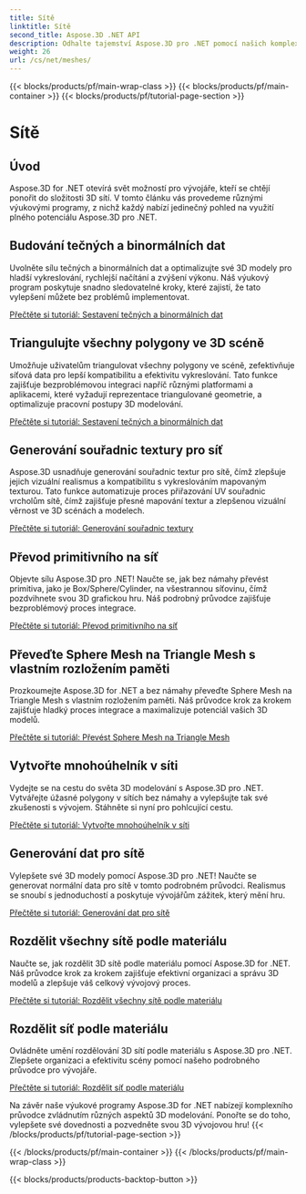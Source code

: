 ```yaml
---
title: Sítě
linktitle: Sítě
second_title: Aspose.3D .NET API
description: Odhalte tajemství Aspose.3D pro .NET pomocí našich komplexních výukových programů. Optimalizujte 3D modely, převádějte primitiva na sítě a bez námahy vylepšujte grafiku.
weight: 26
url: /cs/net/meshes/
---
```


{{< blocks/products/pf/main-wrap-class >}}
{{< blocks/products/pf/main-container >}}
{{< blocks/products/pf/tutorial-page-section >}}

# Sítě

## Úvod

Aspose.3D for .NET otevírá svět možností pro vývojáře, kteří se chtějí ponořit do složitosti 3D sítí. V tomto článku vás provedeme různými výukovými programy, z nichž každý nabízí jedinečný pohled na využití plného potenciálu Aspose.3D pro .NET.

## Budování tečných a binormálních dat

Uvolněte sílu tečných a binormálních dat a optimalizujte své 3D modely pro hladší vykreslování, rychlejší načítání a zvýšení výkonu. Náš výukový program poskytuje snadno sledovatelné kroky, které zajistí, že tato vylepšení můžete bez problémů implementovat.

[Přečtěte si tutoriál: Sestavení tečných a binormálních dat](./build-tangent-binormal-data/)

## Triangulujte všechny polygony ve 3D scéně

Umožňuje uživatelům triangulovat všechny polygony ve scéně, zefektivňuje síťová data pro lepší kompatibilitu a efektivitu vykreslování. Tato funkce zajišťuje bezproblémovou integraci napříč různými platformami a aplikacemi, které vyžadují reprezentace triangulované geometrie, a optimalizuje pracovní postupy 3D modelování.

[Přečtěte si tutoriál: Sestavení tečných a binormálních dat](./convert-polygons-to-triangles/)

 
## Generování souřadnic textury pro síť

Aspose.3D usnadňuje generování souřadnic textur pro sítě, čímž zlepšuje jejich vizuální realismus a kompatibilitu s vykreslováním mapovaným texturou. Tato funkce automatizuje proces přiřazování UV souřadnic vrcholům sítě, čímž zajišťuje přesné mapování textur a zlepšenou vizuální věrnost ve 3D scénách a modelech.

[Přečtěte si tutoriál: Generování souřadnic textury](./generate-uv-coordinates/)


## Převod primitivního na síť

Objevte sílu Aspose.3D pro .NET! Naučte se, jak bez námahy převést primitiva, jako je Box/Sphere/Cylinder, na všestrannou síťovinu, čímž pozdvihnete svou 3D grafickou hru. Náš podrobný průvodce zajišťuje bezproblémový proces integrace.

[Přečtěte si tutoriál: Převod primitivního na síť](./convert-primitive-to-mesh/)


## Převeďte Sphere Mesh na Triangle Mesh s vlastním rozložením paměti

Prozkoumejte Aspose.3D for .NET a bez námahy převeďte Sphere Mesh na Triangle Mesh s vlastním rozložením paměti. Náš průvodce krok za krokem zajišťuje hladký proces integrace a maximalizuje potenciál vašich 3D modelů.

[Přečtěte si tutoriál: Převést Sphere Mesh na Triangle Mesh](./convert-sphere-mesh-triangle-memory-layout/)

## Vytvořte mnohoúhelník v síti

Vydejte se na cestu do světa 3D modelování s Aspose.3D pro .NET. Vytvářejte úžasné polygony v sítích bez námahy a vylepšujte tak své zkušenosti s vývojem. Stáhněte si nyní pro pohlcující cestu.

[Přečtěte si tutoriál: Vytvořte mnohoúhelník v síti](./create-polygon-in-mesh/)

## Generování dat pro sítě

Vylepšete své 3D modely pomocí Aspose.3D pro .NET! Naučte se generovat normální data pro sítě v tomto podrobném průvodci. Realismus se snoubí s jednoduchostí a poskytuje vývojářům zážitek, který mění hru.

[Přečtěte si tutoriál: Generování dat pro sítě](./generate-data-for-meshes/)

## Rozdělit všechny sítě podle materiálu

Naučte se, jak rozdělit 3D sítě podle materiálu pomocí Aspose.3D for .NET. Náš průvodce krok za krokem zajišťuje efektivní organizaci a správu 3D modelů a zlepšuje váš celkový vývojový proces.

[Přečtěte si tutoriál: Rozdělit všechny sítě podle materiálu](./split-all-meshes-by-material/)

## Rozdělit síť podle materiálu

Ovládněte umění rozdělování 3D sítí podle materiálu s Aspose.3D pro .NET. Zlepšete organizaci a efektivitu scény pomocí našeho podrobného průvodce pro vývojáře.

[Přečtěte si tutoriál: Rozdělit síť podle materiálu](./split-mesh-by-material/)

Na závěr naše výukové programy Aspose.3D for .NET nabízejí komplexního průvodce zvládnutím různých aspektů 3D modelování. Ponořte se do toho, vylepšete své dovednosti a pozvedněte svou 3D vývojovou hru!
{{< /blocks/products/pf/tutorial-page-section >}}

{{< /blocks/products/pf/main-container >}}
{{< /blocks/products/pf/main-wrap-class >}}

{{< blocks/products/products-backtop-button >}}
